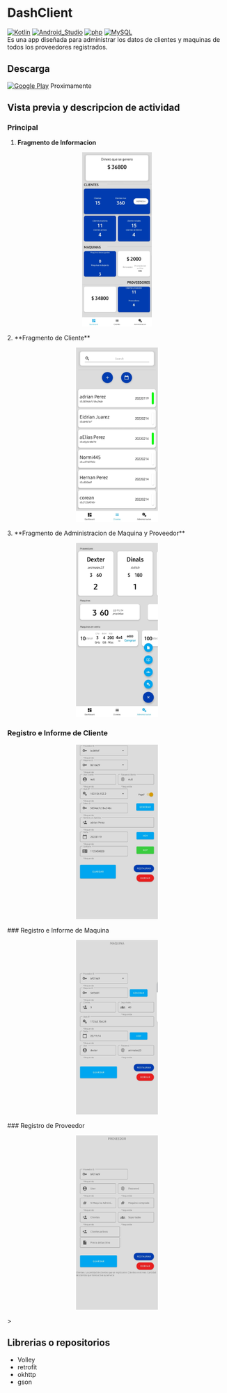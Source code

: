 # DashClient
[![Kotlin](https://img.shields.io/badge/Kotlin-7F52FF?style=flat-square&logo=kotlin&logoColor=white&labelColor=7F52FF)]()
[![Android_Studio](https://img.shields.io/badge/Android_Studio-3DDC84?style=flat-square&logo=android-studio&logoColor=black&labelColor=3DDC84)]()
[![php](https://img.shields.io/badge/php-F7DF1E?style=flat-square&logo=php&logoColor=black&labelColor=F7DF1E)]()
[![MySQL](https://img.shields.io/badge/MySQL-279FDF?style=flat-square&logo=mysql&logoColor=white&labelColor=279FDF)]()
</br>
 Es una app diseñada para administrar los datos de clientes y maquinas de todos los proveedores registrados.
## Descarga
[![Google Play](https://img.shields.io/badge/Google_Play-414141?style=for-the-badge&logo=googleplay&logoColor=white&labelColor=414141)]() Proximamente
## Vista previa y descripcion de actividad
### Principal
  1. **Fragmento de Informacion**
 <p align="center"><img height="400"src="https://github.com/Adrian-REH/DashClient/blob/main/Recursos/fraginfo.jpg"> </p>
  2. **Fragmento de Cliente**
 <p align="center"><img height="400" src="https://github.com/Adrian-REH/DashClient/blob/main/Recursos/fragcliente.jpg"> </p>
  3. **Fragmento de Administracion de Maquina y Proveedor**
 <p align="center"><img height="400" src="https://github.com/Adrian-REH/DashClient/blob/main/Recursos/fragadmin.jpg"> </p>

### Registro e Informe de Cliente
 <p align="center"><img height="400" src="https://github.com/Adrian-REH/DashClient/blob/main/Recursos/infoyregcliente.jpg"> </p>
### Registro e Informe de Maquina
 <p align="center"><img height="400" src="https://github.com/Adrian-REH/DashClient/blob/main/Recursos/infoyregmaquina.jpg"> </p>
### Registro de Proveedor
 <p align="center"><img height="400" src="https://github.com/Adrian-REH/DashClient/blob/main/Recursos/infoyregprov.jpg"> </p>
>

## Librerias o repositorios
  - Volley
  - retrofit
  - okhttp
  - gson
